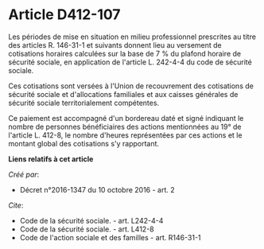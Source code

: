 # Article D412-107

Les périodes de mise en situation en milieu professionnel prescrites au titre des articles R. 146-31-1 et suivants donnent
lieu au versement de cotisations horaires calculées sur la base de 7 % du plafond horaire de sécurité sociale, en application
de l'article L. 242-4-4 du code de sécurité sociale. 

Ces cotisations sont versées à l'Union de recouvrement des cotisations de sécurité sociale et d'allocations familiales et aux
caisses générales de sécurité sociale territorialement compétentes. 

Ce paiement est accompagné d'un bordereau daté et signé indiquant le nombre de personnes bénéficiaires des actions
mentionnées au 19° de l'article L. 412-8, le nombre d'heures représentées par ces actions et le montant global des
cotisations s'y rapportant.

**Liens relatifs à cet article**

_Créé par_:

  - Décret n°2016-1347 du 10 octobre 2016 - art. 2

_Cite_:

  - Code de la sécurité sociale. - art. L242-4-4
  - Code de la sécurité sociale. - art. L412-8
  - Code de l'action sociale et des familles - art. R146-31-1
